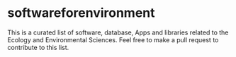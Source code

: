 # softwareforenvironment
This is a curated list of software, database, Apps and libraries related to the Ecology and Environmental Sciences. Feel free to make a pull request to contribute to this list.

